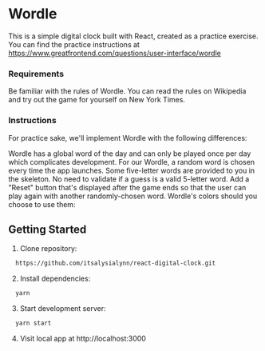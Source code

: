 # Wordle

This is a simple digital clock built with React, created as a practice exercise. You can find the practice instructions at https://www.greatfrontend.com/questions/user-interface/wordle

### Requirements

Be familiar with the rules of Wordle. You can read the rules on Wikipedia and try out the game for yourself on New York Times.

### Instructions

For practice sake, we'll implement Wordle with the following differences:

Wordle has a global word of the day and can only be played once per day which complicates development. For our Wordle, a random word is chosen every time the app launches. Some five-letter words are provided to you in the skeleton.
No need to validate if a guess is a valid 5-letter word.
Add a "Reset" button that's displayed after the game ends so that the user can play again with another randomly-chosen word.
Wordle's colors should you choose to use them:

## Getting Started

1. Clone repository:

```bash
  https://github.com/itsalysialynn/react-digital-clock.git
```

2. Install dependencies:

```bash
  yarn
```

3. Start development server:

```bash
  yarn start
```

4. Visit local app at http://localhost:3000
